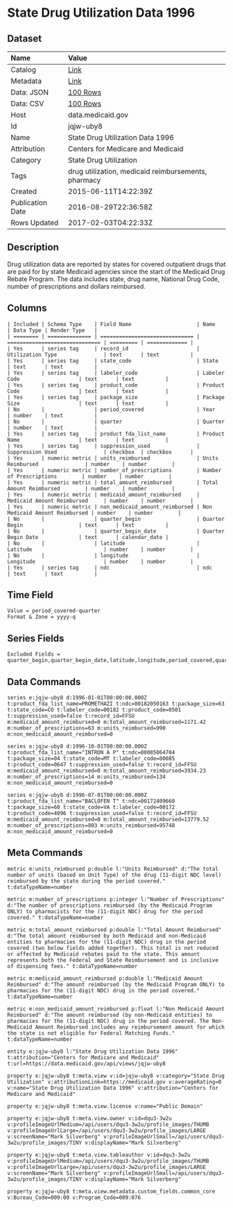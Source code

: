 # State Drug Utilization Data 1996

## Dataset

| Name | Value |
| :--- | :---- |
| Catalog | [Link](https://catalog.data.gov/dataset/state-drug-utilization-data-1996) |
| Metadata | [Link](https://data.medicaid.gov/api/views/jqjw-uby8) |
| Data: JSON | [100 Rows](https://data.medicaid.gov/api/views/jqjw-uby8/rows.json?max_rows=100) |
| Data: CSV | [100 Rows](https://data.medicaid.gov/api/views/jqjw-uby8/rows.csv?max_rows=100) |
| Host | data.medicaid.gov |
| Id | jqjw-uby8 |
| Name | State Drug Utilization Data 1996 |
| Attribution | Centers for Medicare and Medicaid |
| Category | State Drug Utilization |
| Tags | drug utilization, medicaid reimbursements, pharmacy |
| Created | 2015-06-11T14:22:39Z |
| Publication Date | 2016-08-29T22:36:58Z |
| Rows Updated | 2017-02-03T04:22:33Z |

## Description

Drug utilization data are reported by states for covered outpatient drugs that are paid for by state Medicaid agencies since the start of the Medicaid Drug Rebate Program. The data includes state, drug name, National Drug Code, number of prescriptions and dollars reimbursed.

## Columns

```ls
| Included | Schema Type    | Field Name                     | Name                           | Data Type | Render Type   |
| ======== | ============== | ============================== | ============================== | ========= | ============= |
| Yes      | series tag     | record_id                      | Utilization Type               | text      | text          |
| Yes      | series tag     | state_code                     | State                          | text      | text          |
| Yes      | series tag     | labeler_code                   | Labeler Code                   | text      | text          |
| Yes      | series tag     | product_code                   | Product Code                   | text      | text          |
| Yes      | series tag     | package_size                   | Package Size                   | text      | text          |
| No       |                | period_covered                 | Year                           | number    | text          |
| No       |                | quarter                        | Quarter                        | number    | text          |
| Yes      | series tag     | product_fda_list_name          | Product Name                   | text      | text          |
| Yes      | series tag     | suppression_used               | Suppression Used               | checkbox  | checkbox      |
| Yes      | numeric metric | units_reimbursed               | Units Reimbursed               | number    | number        |
| Yes      | numeric metric | number_of_prescriptions        | Number of Prescriptions        | number    | number        |
| Yes      | numeric metric | total_amount_reimbursed        | Total Amount Reimbursed        | number    | number        |
| Yes      | numeric metric | medicaid_amount_reimbursed     | Medicaid Amount Reimbursed     | number    | number        |
| Yes      | numeric metric | non_medicaid_amount_reimbursed | Non Medicaid Amount Reimbursed | number    | number        |
| No       |                | quarter_begin                  | Quarter Begin                  | text      | text          |
| No       |                | quarter_begin_date             | Quarter Begin Date             | text      | calendar_date |
| No       |                | latitude                       | Latitude                       | number    | number        |
| No       |                | longitude                      | Longitude                      | number    | number        |
| Yes      | series tag     | ndc                            | ndc                            | text      | text          |
```

## Time Field

```ls
Value = period_covered-quarter
Format & Zone = yyyy-q
```

## Series Fields

```ls
Excluded Fields = quarter_begin,quarter_begin_date,latitude,longitude,period_covered,quarter
```

## Data Commands

```ls
series e:jqjw-uby8 d:1996-01-01T00:00:00.000Z t:product_fda_list_name=PROMETHAZI t:ndc=00182050163 t:package_size=63 t:state_code=CO t:labeler_code=00182 t:product_code=0501 t:suppression_used=false t:record_id=FFSU m:medicaid_amount_reimbursed=0 m:total_amount_reimbursed=1171.42 m:number_of_prescriptions=63 m:units_reimbursed=990 m:non_medicaid_amount_reimbursed=0

series e:jqjw-uby8 d:1996-10-01T00:00:00.000Z t:product_fda_list_name="INTRON A P" t:ndc=00085064704 t:package_size=04 t:state_code=MT t:labeler_code=00085 t:product_code=0647 t:suppression_used=false t:record_id=FFSU m:medicaid_amount_reimbursed=0 m:total_amount_reimbursed=3934.23 m:number_of_prescriptions=14 m:units_reimbursed=134 m:non_medicaid_amount_reimbursed=0

series e:jqjw-uby8 d:1996-07-01T00:00:00.000Z t:product_fda_list_name="BACLOFEN T" t:ndc=00172409660 t:package_size=60 t:state_code=VA t:labeler_code=00172 t:product_code=4096 t:suppression_used=false t:record_id=FFSU m:medicaid_amount_reimbursed=0 m:total_amount_reimbursed=13779.52 m:number_of_prescriptions=803 m:units_reimbursed=95748 m:non_medicaid_amount_reimbursed=0
```

## Meta Commands

```ls
metric m:units_reimbursed p:double l:"Units Reimbursed" d:"The total number of units (based on Unit Type) of the drug (11-digit NDC level) reimbursed by the state during the period covered." t:dataTypeName=number

metric m:number_of_prescriptions p:integer l:"Number of Prescriptions" d:"The number of prescriptions reimbursed (by the Medicaid Program ONLY) to pharmacists for the (11-digit NDC) drug for the period covered." t:dataTypeName=number

metric m:total_amount_reimbursed p:double l:"Total Amount Reimbursed" d:"The total amount reimbursed by both Medicaid and non-Medicaid entities to pharmacies for the (11-digit NDC) drug in the period covered (two below fields added together). This total is not reduced or affected by Medicaid rebates paid to the state. This amount represents both the Federal and State Reimbursement and is inclusive of dispensing fees." t:dataTypeName=number

metric m:medicaid_amount_reimbursed p:double l:"Medicaid Amount Reimbursed" d:"The amount reimbursed (by the Medicaid Program ONLY) to pharmacies for the (11-digit NDC) drug in the period covered." t:dataTypeName=number

metric m:non_medicaid_amount_reimbursed p:float l:"Non Medicaid Amount Reimbursed" d:"The amount reimbursed (by non-Medicaid entities) to pharmacies for the (11-digit NDC) drug in the period covered. The Non-Medicaid Amount Reimbursed includes any reimbursement amount for which the state is not eligible for Federal Matching Funds." t:dataTypeName=number

entity e:jqjw-uby8 l:"State Drug Utilization Data 1996" t:attribution="Centers for Medicare and Medicaid" t:url=https://data.medicaid.gov/api/views/jqjw-uby8

property e:jqjw-uby8 t:meta.view v:id=jqjw-uby8 v:category="State Drug Utilization" v:attributionLink=https://medicaid.gov v:averageRating=0 v:name="State Drug Utilization Data 1996" v:attribution="Centers for Medicare and Medicaid"

property e:jqjw-uby8 t:meta.view.license v:name="Public Domain"

property e:jqjw-uby8 t:meta.view.owner v:id=dqu3-3w2u v:profileImageUrlMedium=/api/users/dqu3-3w2u/profile_images/THUMB v:profileImageUrlLarge=/api/users/dqu3-3w2u/profile_images/LARGE v:screenName="Mark Silverberg" v:profileImageUrlSmall=/api/users/dqu3-3w2u/profile_images/TINY v:displayName="Mark Silverberg"

property e:jqjw-uby8 t:meta.view.tableauthor v:id=dqu3-3w2u v:profileImageUrlMedium=/api/users/dqu3-3w2u/profile_images/THUMB v:profileImageUrlLarge=/api/users/dqu3-3w2u/profile_images/LARGE v:screenName="Mark Silverberg" v:profileImageUrlSmall=/api/users/dqu3-3w2u/profile_images/TINY v:displayName="Mark Silverberg"

property e:jqjw-uby8 t:meta.view.metadata.custom_fields.common_core v:Bureau_Code=009:00 v:Program_Code=009:076
```